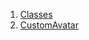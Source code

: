 1.  [Classes](widgets_custom_avatar/#classes)
2.  [CustomAvatar](widgets_custom_avatar/CustomAvatar-class.html)

